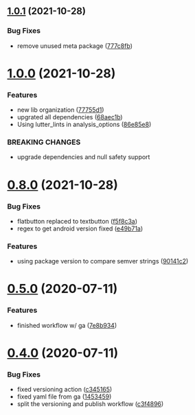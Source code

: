 ## [1.0.1](https://github.com/diegocosta/flutter_siren/compare/v1.0.0...v1.0.1) (2021-10-28)


### Bug Fixes

* remove unused meta package ([777c8fb](https://github.com/diegocosta/flutter_siren/commit/777c8fb5f058454f3e5662370ad120809c4a95b5))



# [1.0.0](https://github.com/diegocosta/flutter_siren/compare/v0.8.0...v1.0.0) (2021-10-28)


### Features

* new lib organization ([77755d1](https://github.com/diegocosta/flutter_siren/commit/77755d11cca73bae0bb87b96e83ae70e96b0d9fc))
* upgrated all dependencies ([68aec1b](https://github.com/diegocosta/flutter_siren/commit/68aec1bb05ccf7d1bd26c5ab67ee99527474b5dc))
* Using lutter_lints in analysis_options ([86e85e8](https://github.com/diegocosta/flutter_siren/commit/86e85e8bd9dadaf81be24b23f6c20a9217515503))


### BREAKING CHANGES

* upgrade dependencies and null safety support



# [0.8.0](https://github.com/diegocosta/flutter_siren/compare/v0.5.0...v0.8.0) (2021-10-28)


### Bug Fixes

* flatbutton replaced to textbutton ([f5f8c3a](https://github.com/diegocosta/flutter_siren/commit/f5f8c3a680bfe6a627a82c5b7534ccd0c462f07c))
* regex to get android version fixed ([e49b71a](https://github.com/diegocosta/flutter_siren/commit/e49b71a05c8fdc75909ec9c362b21542ddf3562f))


### Features

* using package version to compare semver strings ([90141c2](https://github.com/diegocosta/flutter_siren/commit/90141c26d83cc0448becad2b8e5cf8b9db1901d3))



# [0.5.0](https://github.com/diegocosta/flutter_siren/compare/v0.4.0...v0.5.0) (2020-07-11)


### Features

* finished workflow w/ ga ([7e8b934](https://github.com/diegocosta/flutter_siren/commit/7e8b934224ebeb6a063ec5ce0c44ec7d41f52e44))



# [0.4.0](https://github.com/diegocosta/flutter_siren/compare/v0.3.0...v0.4.0) (2020-07-11)


### Bug Fixes

* fixed versioning action ([c345165](https://github.com/diegocosta/flutter_siren/commit/c3451657295146d555f9201ea75c62b3248d9c2a))
* fixed yaml file from ga ([1453459](https://github.com/diegocosta/flutter_siren/commit/1453459a8c83673f9dca210a991480c562c85ae4))
* split the versioning and publish workflow ([c3f4896](https://github.com/diegocosta/flutter_siren/commit/c3f489641f748662da7420922536b371f519ddc9))



